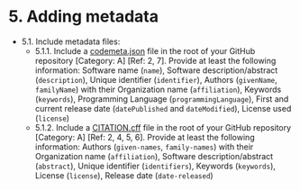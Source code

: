 # 5. Adding metadata

- 5.1. Include metadata files:
  - 5.1.1. Include a [codemeta.json](https://codemeta.github.io/) file in the root of your GitHub repository [Category: A] [Ref: 2, 7].
    Provide at least the following information: Software name (`name`), Software description/abstract (`description`), Unique identifier (`identifier`), Authors (`givenName`, `familyName`) with their Organization name (`affiliation`), Keywords (`keywords`), Programming Language (`programmingLanguage`), First and current release date (`datePublished` and `dateModified`), License used (`license`)
  - 5.1.2. Include a [CITATION.cff](https://citation-file-format.github.io/) file in the root of your GitHub repository [Category: A] [Ref: 2, 4, 5, 6].
    Provide at least the following information: Authors (`given-names`, `family-names`) with their Organization name (`affiliation`), Software description/abstract (`abstract`), Unique identifier (`identifiers`), Keywords (`keywords`), License (`license`), Release date (`date-released`)
